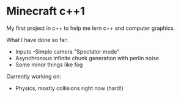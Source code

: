 # Minecraft c++1
 
My first project in c++ to help me lern c++ and computer graphics.

What I have done so far:
- Inputs
-Simple camera "Spectator mode"
- Asynchronous infinite chunk generation with perlin noise
- Some minor things like fog

Currently working on:
- Physics, mostly collisions right now (hard!)

